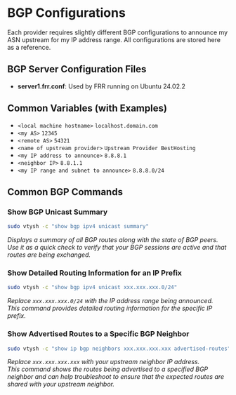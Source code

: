 # BGP Configurations

Each provider requires slightly different BGP configurations to announce my ASN upstream for my IP address range. All configurations are stored here as a reference.

## BGP Server Configuration Files

- **server1.frr.conf**: Used by FRR running on Ubuntu 24.02.2

## Common Variables (with Examples)

- `<local machine hostname>` `localhost.domain.com`
- `<my AS>` `12345`
- `<remote AS>` `54321`
- `<name of upstream provider>` `Upstream Provider BestHosting`
- `<my IP address to announce>` `8.8.8.1`
- `<neighbor IP>` `8.8.1.1`
- `<my IP range and subnet to announce>` `8.8.8.0/24`

## Common BGP Commands

### Show BGP Unicast Summary

```bash
sudo vtysh -c "show bgp ipv4 unicast summary"
```

*Displays a summary of all BGP routes along with the state of BGP peers.  
Use it as a quick check to verify that your BGP sessions are active and that routes are being exchanged.*

### Show Detailed Routing Information for an IP Prefix

```bash
sudo vtysh -c "show bgp ipv4 unicast xxx.xxx.xxx.0/24"
```

*Replace `xxx.xxx.xxx.0/24` with the IP address range being announced.  
This command provides detailed routing information for the specific IP prefix.*

### Show Advertised Routes to a Specific BGP Neighbor

```bash
sudo vtysh -c "show ip bgp neighbors xxx.xxx.xxx.xxx advertised-routes"
```

*Replace `xxx.xxx.xxx.xxx` with your upstream neighbor IP address.  
This command shows the routes being advertised to a specified BGP neighbor and can help troubleshoot to ensure that the expected routes are shared with your upstream neighbor.*
